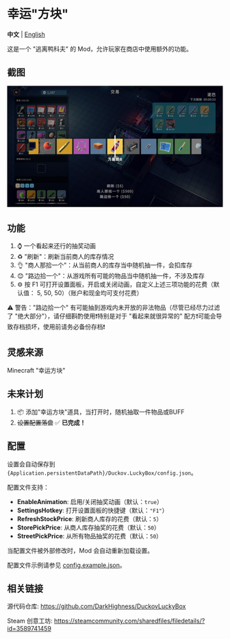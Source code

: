 # 幸运"方块"

**中文** | [English](README.EN.md)

这是一个 "逃离鸭科夫" 的 Mod，允许玩家在商店中使用额外的功能。

## 截图

![截图](imgs/Screenshot.png)

## 功能

1. ⌚ 一个看起来还行的抽奖动画
2. ♻️ "刷新"：刷新当前商人的库存情况
3. 👌 "商人那拾一个"：从当前商人的库存当中随机抽一件，会扣库存
4. 😊 "路边拾一个"：从游戏所有可能的物品当中随机抽一件，不涉及库存
5. ⚙️ 按 F1 可打开设置面板，开启或关闭动画，自定义上述三项功能的花费（默认值： 5, 50, 50）（账户和现金均可支付花费）

⚠️ 警告："路边拾一个" 有可能抽到游戏内未开放的非法物品（尽管已经尽力过滤了 "绝大部分"），请仔细斟酌使用❗特别是对于 "看起来就很异常的" 配方❗可能会导致存档损坏，使用前请务必备份存档❗

## 灵感来源

Minecraft "幸运方块"

## 未来计划

1. 📦 添加"幸运方块"道具，当打开时，随机抽取一件物品或BUFF
2. ~~设置配置落盘~~ ✅ **已完成！**

## 配置

设置会自动保存到 `{Application.persistentDataPath}/Duckov.LuckyBox/config.json`。

配置文件支持：
- **EnableAnimation**: 启用/关闭抽奖动画（默认：`true`）
- **SettingsHotkey**: 打开设置面板的快捷键（默认：`"F1"`）
- **RefreshStockPrice**: 刷新商人库存的花费（默认：`5`）
- **StorePickPrice**: 从商人库存抽奖的花费（默认：`50`）
- **StreetPickPrice**: 从所有物品抽奖的花费（默认：`50`）

当配置文件被外部修改时，Mod 会自动重新加载设置。

配置文件示例请参见 [config.example.json](config.example.json)。

## 相关链接

源代码仓库: https://github.com/DarkHighness/DuckovLuckyBox

Steam 创意工坊: https://steamcommunity.com/sharedfiles/filedetails/?id=3589741459

